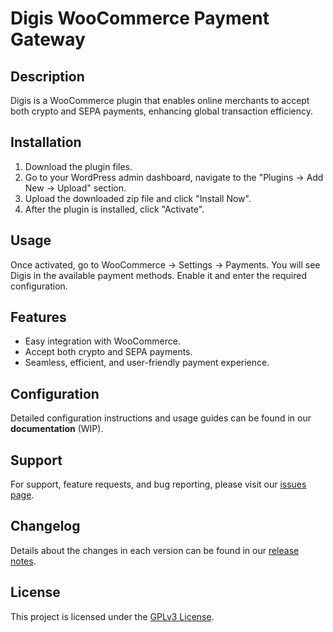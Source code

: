 # Digis WooCommerce Payment Gateway

## Description
Digis is a WooCommerce plugin that enables online merchants to accept both crypto and SEPA payments, enhancing global transaction efficiency.

## Installation
1. Download the plugin files.
2. Go to your WordPress admin dashboard, navigate to the "Plugins -> Add New -> Upload" section.
3. Upload the downloaded zip file and click "Install Now".
4. After the plugin is installed, click "Activate".

## Usage
Once activated, go to WooCommerce -> Settings -> Payments. You will see Digis in the available payment methods. Enable it and enter the required configuration.

## Features
- Easy integration with WooCommerce.
- Accept both crypto and SEPA payments.
- Seamless, efficient, and user-friendly payment experience.

## Configuration
Detailed configuration instructions and usage guides can be found in our **documentation** (WIP).

## Support
For support, feature requests, and bug reporting, please visit our [issues page](/issues).

## Changelog
Details about the changes in each version can be found in our [release notes](/releases).

## License
This project is licensed under the [GPLv3 License](LICENSE).
